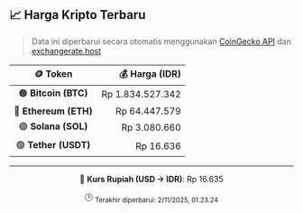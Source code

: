 

<!-- HARGA_KRIPTO -->
## 📈 Harga Kripto Terbaru

> Data ini diperbarui secara otomatis menggunakan [CoinGecko API](https://www.coingecko.com/) dan [exchangerate.host](https://exchangerate.host/)

<div align="center">

| 🪙 Token | 💰 Harga (IDR) |
|:------:|---------------:|
| 🟠 **Bitcoin (BTC)**   | Rp 1.834.527.342 |
| 🔵 **Ethereum (ETH)**  | Rp 64.447.579 |
| 🟣 **Solana (SOL)**    | Rp 3.080.660 |
| 🟢 **Tether (USDT)**   | Rp 16.636 |

---

💱 **Kurs Rupiah (USD → IDR)**: Rp 16.635

🕒 <sub>Terakhir diperbarui: 2/11/2025, 01.23.24</sub>

</div>
<!-- /HARGA_KRIPTO -->